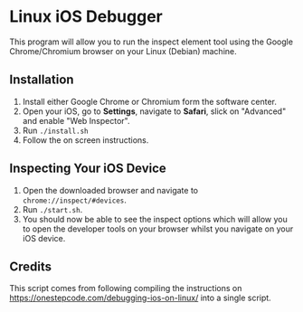 # Linux iOS Debugger
This program will allow you to run the inspect element tool using the Google Chrome/Chromium browser on your Linux (Debian) machine.

## Installation
1. Install either Google Chrome or Chromium form the software center.
2. Open your iOS, go to **Settings**, navigate to **Safari**, slick on "Advanced" and enable "Web Inspector".
3. Run `./install.sh`
4. Follow the on screen instructions.

## Inspecting Your iOS Device
1. Open the downloaded browser and navigate to `chrome://inspect/#devices`.
2. Run `./start.sh`.
3. You should now be able to see the inspect options which will allow you to open the developer tools on your browser whilst you navigate on your iOS device.

## Credits
This script comes from following compiling the instructions on https://onestepcode.com/debugging-ios-on-linux/ into a single script.
